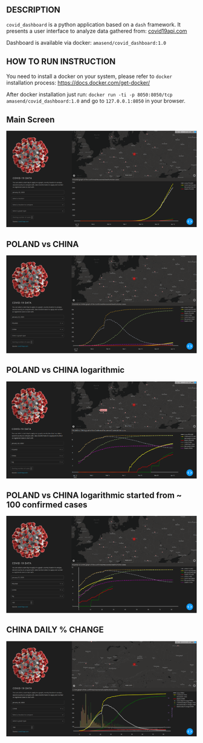 ## DESCRIPTION
`covid_dashboard` is a python application based on a `dash` framework.
It presents a user interface to analyze data gathered from:
[covid19api.com](https://documenter.getpostman.com/view/10808728/SzS8rjbc?version=latest)

Dashboard is available via docker: `amasend/covid_dashboard:1.0`  

## HOW TO RUN INSTRUCTION

You need to install a docker on your system, please refer to `docker` installation process:
 https://docs.docker.com/get-docker/  

After docker installation just run:
`docker run -ti -p 8050:8050/tcp amasend/covid_dashboard:1.0`
and go to `127.0.0.1:8050` in your browser.

## Main Screen
![image](https://raw.githubusercontent.com/amasend/covid_dashboard/master/screens/main.png)

## POLAND vs CHINA
![image](https://raw.githubusercontent.com/amasend/covid_dashboard/master/screens/poland_china.png)

## POLAND vs CHINA logarithmic
![image](https://raw.githubusercontent.com/amasend/covid_dashboard/master/screens/poland_china_log.png)

## POLAND vs CHINA logarithmic started from ~ 100 confirmed cases
![image](https://raw.githubusercontent.com/amasend/covid_dashboard/master/screens/poland_china_log_100.png)

## CHINA DAILY % CHANGE
![image](https://raw.githubusercontent.com/amasend/covid_dashboard/master/screens/china_pct_daily_change.png)